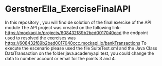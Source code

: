 # GerstnerElla_ExerciseFinalAPI
In this repository , you will find de solution of the final exercise of the API module The API project was created on the following link: https://mockapi.io/projects/608432f89b2bed0017040ccd the endpoint used to resolved the exercises was https://608432f89b2bed0017040ccc.mockapi.io/bankTransactions To execute the escenario please used the file SuiteText.xml and the Java Class DataTransaction on the folder java.academyapi.test, you could change the data to number account or email for the points 3 and 4.

